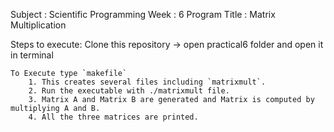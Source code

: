 Subject         : Scientific Programming
Week            : 6
Program Title   : Matrix Multiplication

Steps to execute:
    Clone this repository -> open practical6 folder and open it in terminal
    
    To Execute type `makefile`
        1. This creates several files including `matrixmult`.
        2. Run the executable with ./matrixmult file.
        3. Matrix A and Matrix B are generated and Matrix is computed by multiplying A and B.
        4. All the three matrices are printed. 
